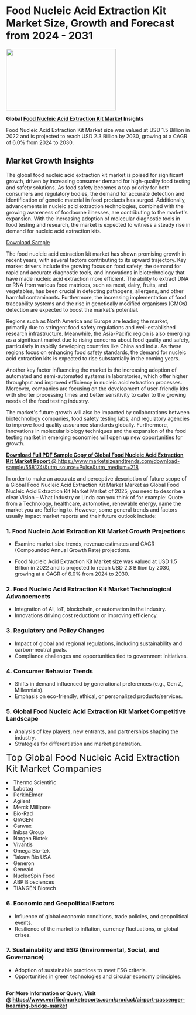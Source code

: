 <H1>Food Nucleic Acid Extraction Kit Market Size, Growth and Forecast from 2024 - 2031</H1><img class="aligncenter size-medium wp-image-584254" src="https://thirdeyenews.in/wp-content/uploads/2024/09/Global-Market-Research-300x168.jpeg" alt="" width="300" height="168" /><p><strong>Global&nbsp;<a href="https://www.marketsizeandtrends.com/download-sample/558174/&amp;utm_source=Pulse&amp;utm_medium=218">Food Nucleic Acid Extraction Kit Market</a> Insights</strong></p><p>Food Nucleic Acid Extraction Kit Market size was valued at USD 1.5 Billion in 2022 and is projected to reach USD 2.3 Billion by 2030, growing at a CAGR of 6.0% from 2024 to 2030.</p><p><h2>Market Growth Insights</h2> <p>The global food nucleic acid extraction kit market is poised for significant growth, driven by increasing consumer demand for high-quality food testing and safety solutions. As food safety becomes a top priority for both consumers and regulatory bodies, the demand for accurate detection and identification of genetic material in food products has surged. Additionally, advancements in nucleic acid extraction technologies, combined with the growing awareness of foodborne illnesses, are contributing to the market's expansion. With the increasing adoption of molecular diagnostic tools in food testing and research, the market is expected to witness a steady rise in demand for nucleic acid extraction kits.</p> <p><a href="#">Download Sample</a></p> <p>The food nucleic acid extraction kit market has shown promising growth in recent years, with several factors contributing to its upward trajectory. Key market drivers include the growing focus on food safety, the demand for rapid and accurate diagnostic tools, and innovations in biotechnology that have made nucleic acid extraction more efficient. The ability to extract DNA or RNA from various food matrices, such as meat, dairy, fruits, and vegetables, has been crucial in detecting pathogens, allergens, and other harmful contaminants. Furthermore, the increasing implementation of food traceability systems and the rise in genetically modified organisms (GMOs) detection are expected to boost the market's potential.</p> <p>Regions such as North America and Europe are leading the market, primarily due to stringent food safety regulations and well-established research infrastructure. Meanwhile, the Asia-Pacific region is also emerging as a significant market due to rising concerns about food quality and safety, particularly in rapidly developing countries like China and India. As these regions focus on enhancing food safety standards, the demand for nucleic acid extraction kits is expected to rise substantially in the coming years.</p> <p>Another key factor influencing the market is the increasing adoption of automated and semi-automated systems in laboratories, which offer higher throughput and improved efficiency in nucleic acid extraction processes. Moreover, companies are focusing on the development of user-friendly kits with shorter processing times and better sensitivity to cater to the growing needs of the food testing industry.</p> <p>The market's future growth will also be impacted by collaborations between biotechnology companies, food safety testing labs, and regulatory agencies to improve food quality assurance standards globally. Furthermore, innovations in molecular biology techniques and the expansion of the food testing market in emerging economies will open up new opportunities for growth.</p> <p><a href="#"></p><p><span class=""><strong>Download Full PDF Sample Copy of Global Food Nucleic Acid Extraction Kit Market Report</strong> @ <a href="https://www.marketsizeandtrends.com/download-sample/558174/&amp;utm_source=Pulse&amp;utm_medium=218" target="_blank">https://www.marketsizeandtrends.com/download-sample/558174/&amp;utm_source=Pulse&amp;utm_medium=218</a></span></p><p>In order to make an accurate and perceptive description of future scope of a Global&nbsp;Food Nucleic Acid Extraction Kit Market Market as Global&nbsp;Food Nucleic Acid Extraction Kit Market Market of 2025, you need to describe a clear Vision &ndash; What Industry or Linda can you think of for example: Quote from a Technology, healthcare, automotive, renewable energy, name the market you are Reffering to. However, some general trends and factors usually impact market reports and their future outlook include:</p><h3>1.&nbsp;<strong>Food Nucleic Acid Extraction Kit Market Growth Projections</strong></h3><ul><li>Examine market size trends, revenue estimates and CAGR (Compounded Annual Growth Rate) projections.</li><li><p>Food Nucleic Acid Extraction Kit Market size was valued at USD 1.5 Billion in 2022 and is projected to reach USD 2.3 Billion by 2030, growing at a CAGR of 6.0% from 2024 to 2030.</p></li></ul><h3>2.&nbsp;<strong>Food Nucleic Acid Extraction Kit Market Technological Advancements</strong></h3><ul><li>Integration of AI, IoT, blockchain, or automation in the industry.</li><li>Innovations driving cost reductions or improving efficiency.</li></ul><h3>3.&nbsp;<strong>Regulatory and Policy Changes</strong></h3><ul><li>Impact of global and regional regulations, including sustainability and carbon-neutral goals.</li><li>Compliance challenges and opportunities tied to government initiatives.</li></ul><h3>4.&nbsp;<strong>Consumer Behavior Trends</strong></h3><ul><li>Shifts in demand influenced by generational preferences (e.g., Gen Z, Millennials).</li><li>Emphasis on eco-friendly, ethical, or personalized products/services.</li></ul><h3>5.&nbsp;<strong>Global Food Nucleic Acid Extraction Kit Market Competitive Landscape</strong></h3><ul><li>Analysis of key players, new entrants, and partnerships shaping the industry.</li><li>Strategies for differentiation and market penetration.</li></ul><p data-pm-slice="1 1 []"><span style="color: inherit; font-family: inherit; font-size: 25px;">Top Global Food Nucleic Acid Extraction Kit Market Companies</span></p><div class="" data-test-id=""><p><li>Thermo Scientific</li><li> Labotaq</li><li> PerkinElmer</li><li> Agilent</li><li> Merck Millipore</li><li> Bio-Rad</li><li> QIAGEN</li><li> Canvax</li><li> Inibsa Group</li><li> Norgen Biotek</li><li> Vivantis</li><li> Omega Bio-tek</li><li> Takara Bio USA</li><li> Generon</li><li> Geneaid</li><li> NucleoSpin Food</li><li> ABP Biosciences</li><li> TIANGEN Biotech</li></p></div><h3>6.&nbsp;<strong>Economic and Geopolitical Factors</strong></h3><ul><li>Influence of global economic conditions, trade policies, and geopolitical events.</li><li>Resilience of the market to inflation, currency fluctuations, or global crises.</li></ul><h3>7.&nbsp;<strong>Sustainability and ESG (Environmental, Social, and Governance)</strong></h3><ul><li>Adoption of sustainable practices to meet ESG criteria.</li><li>Opportunities in green technologies and circular economy principles.</li></ul><h2><strong style="font-size: 14px;">For More Information or Query, Visit @&nbsp;</strong><a style="background-color: #ffffff; font-size: 14px;" href="https://www.marketsizeandtrends.com/report/food-nucleic-acid-extraction-kit-market/" target="_blank">https://www.verifiedmarketreports.com/product/airport-passenger-boarding-bridge-market</a></h2>

